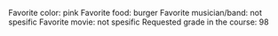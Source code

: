 Favorite color: pink
Favorite food: burger
Favorite musician/band: not spesific 
Favorite movie:  not spesific
Requested grade in the course: 98 

